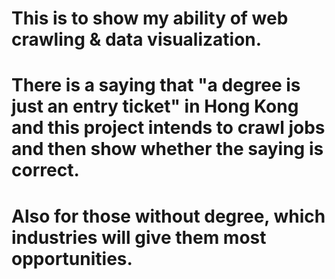 # This is to show my ability of web crawling & data visualization. 
# There is a saying that "a degree is just an entry ticket" in Hong Kong and this project intends to crawl jobs and then show whether the saying is correct.
# Also for those without degree, which industries will give them most opportunities.
